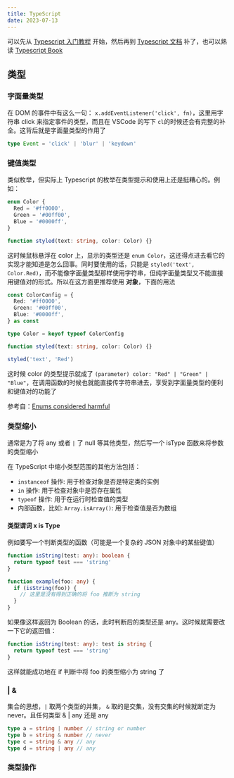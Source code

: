 ```yaml
---
title: TypeScript
date: 2023-07-13
---
```


可以先从 [Typescript 入门教程] 开始，然后再到 [Typescript 文档] 补了，也可以熟读 [Typescript Book]

## 类型

### 字面量类型

在 DOM 的事件中有这么一句： `x.addEventListener('click', fn)`，这里用字符串 click 来指定事件的类型，而且在 VSCode 的写下 `cl`的时候还会有完整的补全。这背后就是字面量类型的作用了

```ts
type Event = 'click' | 'blur' | 'keydown'
```

### 键值类型

类似枚举，但实际上 Typescript 的枚举在类型提示和使用上还是挺糟心的。例如：

```ts
enum Color {
  Red = '#ff0000',
  Green = '#00ff00',
  Blue = '#0000ff',
}

function styled(text: string, color: Color) {}
```

这时候鼠标悬浮在 color 上，显示的类型还是 `enum Color`，这还得点进去看它的实现才能知道是怎么回事。同时要使用的话，只能是 `styled('text', Color.Red)`，而不能像字面量类型那样使用字符串，但纯字面量类型又不能直接用键值对的形式。所以在这方面更推荐使用 **对象**，下面的用法

```ts
const ColorConfig = {
  Red: '#ff0000',
  Green: '#00ff00',
  Blue: '#0000ff',
} as const

type Color = keyof typeof ColorConfig

function styled(text: string, color: Color) {}

styled('text', 'Red')
```

这时候 color 的类型提示就成了 `(parameter) color: "Red" | "Green" | "Blue"`，在调用函数的时候也就能直接传字符串进去，享受到字面量类型的便利和键值对的功能了

参考自：[Enums considered harmful]

### 类型缩小

通常是为了将 any 或者 `|` 了 null 等其他类型，然后写一个 isType 函数来将参数的类型缩小

在 TypeScript 中缩小类型范围的其他方法包括：

- `instanceof` 操作: 用于检查对象是否是特定类的实例
- `in` 操作: 用于检查对象中是否存在属性
- `typeof` 操作: 用于在运行时检查值的类型
- 内部函数，比如: `Array.isArray()`: 用于检查值是否为数组

#### 类型谓词 x is Type

例如要写一个判断类型的函数（可能是一个复杂的 JSON 对象中的某些键值）

```ts
function isString(test: any): boolean {
  return typeof test === 'string'
}

function example(foo: any) {
  if (isString(foo)) {
    // 这里是没有得到正确的将 foo 推断为 string
  }
}
```

如果像这样返回为 Boolean 的话，此时判断后的类型还是 any。这时候就需要改一下它的返回值：

```ts
function isString(test: any): test is string {
  return typeof test === 'string'
}
```

这样就能成功地在 if 判断中将 foo 的类型缩小为 string 了

### | &

集合的思想，`|` 取两个类型的并集， `&` 取的是交集，没有交集的时候就断定为 never。且任何类型 & | any 还是 any

```ts
type a = string | number // string or number
type b = string & number // never
type c = string & any // any
type d = string | any // any
```

### 类型操作

[Typescript 入门教程]: http://ts.xcatliu.com/
[Typescript 文档]: https://www.typescriptlang.org/docs/
[Typescript Book]: https://github.com/gibbok/typescript-book
[Enums considered harmful]: https://www.youtube.com/watch?v=jjMbPt_H3RQ
